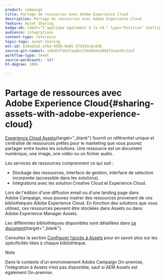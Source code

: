 ```yaml
---
product: campaign
title: Partage de ressources avec Adobe Experience Cloud
description: Partage de ressources avec Adobe Experience Cloud
feature: Asset Sharing
badge-v8: label="S’applique également à la v8." type="Positive" tooltip="S’applique également à Campaign v8."
audience: integrations
content-type: reference
topic-tags: asset-sharing
exl-id: b28aa5a5-afba-458b-8a85-375493c6c836
source-git-commit: a38d53f4b37aadbc53446b5e399af2eae56c12af
workflow-type: tm+mt
source-wordcount: '167'
ht-degree: 100%

---
```


# Partage de ressources avec Adobe Experience Cloud{#sharing-assets-with-adobe-experience-cloud}

[Experience Cloud Assets](https://experienceleague.adobe.com/fr/docs/core-services/interface/services/audiences/overview){target="_blank"} fournit un référentiel unique et centralisé de ressources prêtes pour le marketing que vous pouvez partager entre toutes les solutions. Une ressource est un document numérique, une image, une vidéo ou un fichier audio.

Les services de ressources comprennent ce qui suit :

* Stockage des ressources, interface de gestion, interface de sélection incorporée (accessible dans les solutions).
* Intégrations avec les solution Creative Cloud et Experience Cloud.

Lors de l&#39;édition d&#39;une diffusion email ou d&#39;une landing page dans Adobe Campaign, vous pouvez insérer des ressources provenant de vos bibliothèques Adobe Experience Cloud. En fonction des solutions que vous utilisez, ces ressources peuvent être stockées dans Assets ou dans Adobe Experience Manager Assets.

Les différentes bibliothèques disponibles sont détaillées dans [ce document](https://experienceleague.adobe.com/fr/docs/core-services/interface/services/assets/experience-cloud-assets){target="_blank"}.

Consultez la section [Configurer l’accès à Assets](../../integrations/using/configuring-access-to-assets.md) pour en savoir plus sur les spécificités liées à chaque bibliothèque.

>[!NOTE]
>
>Dans le contexte d’un environnement Adobe Campaign On-premise, l’intégration à Assets n’est pas disponible, sauf si AEM Assets est également On-premise.
